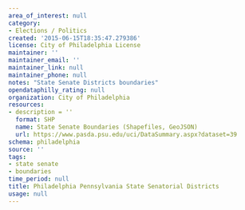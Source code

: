 ```yaml
---
area_of_interest: null
category:
- Elections / Politics
created: '2015-06-15T18:35:47.279386'
license: City of Philadelphia License
maintainer: ''
maintainer_email: ''
maintainer_link: null
maintainer_phone: null
notes: "State Senate Districts boundaries"
opendataphilly_rating: null
organization: City of Philadelphia
resources: 
- description = ''
  format: SHP
  name: State Senate Boundaries (Shapefiles, GeoJSON)
  url: https://www.pasda.psu.edu/uci/DataSummary.aspx?dataset=39
schema: philadelphia
source: ''
tags: 
- state senate
- boundaries
time_period: null
title: Philadelphia Pennsylvania State Senatorial Districts
usage: null
---
```

